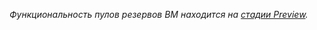 _Функциональность пулов резервов ВМ находится на [стадии Preview](../../overview/concepts/launch-stages.md)._